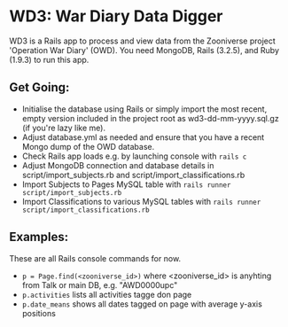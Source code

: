 WD3: War Diary Data Digger
==========================

WD3 is a Rails app to process and view data from the Zooniverse project 'Operation War Diary' (OWD). You need MongoDB, Rails (3.2.5), and Ruby (1.9.3) to run this app. 

Get Going:
----------
- Initialise the database using Rails or simply import the most recent, empty version included in the project root as wd3-dd-mm-yyyy.sql.gz (if you're lazy like me).
- Adjust database.yml as needed and ensure that you have a recent Mongo dump of the OWD database.
- Check Rails app loads e.g. by launching console with `rails c`
- Adjust MongoDB connection and database details in script/import_subjects.rb and script/import_classifications.rb
- Import Subjects to Pages MySQL table with `rails runner script/import_subjects.rb`
- Import Classifications to various MySQL tables with `rails runner script/import_classifications.rb`

Examples:
--------

These are all Rails console commands for now.

- `p = Page.find(<zooniverse_id>)` where <zooniverse_id> is anyhting from Talk or main DB, e.g. "AWD0000upc"
- `p.activities` lists all activities tagge don page
- `p.date_means` shows all dates tagged on page with average y-axis positions